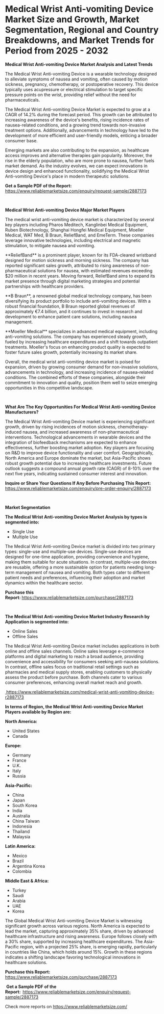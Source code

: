 <p><h1>Medical Wrist Anti-vomiting Device Market Size and Growth, Market Segmentation, Regional and Country Breakdowns, and Market Trends for Period from 2025 -  2032</h1></p><p><strong>Medical Wrist Anti-vomiting Device Market Analysis and Latest Trends</strong></p>
<p><p>The Medical Wrist Anti-vomiting Device is a wearable technology designed to alleviate symptoms of nausea and vomiting, often caused by motion sickness, pregnancy, chemotherapy, or postoperative recovery. This device typically uses acupressure or electrical stimulation to target specific pressure points on the wrist, providing relief without the need for pharmaceuticals. </p><p>The Medical Wrist Anti-vomiting Device Market is expected to grow at a CAGR of 14.2% during the forecast period. This growth can be attributed to increasing awareness of the device's benefits, rising incidence rates of nausea-related conditions, and a growing trend towards non-invasive treatment options. Additionally, advancements in technology have led to the development of more efficient and user-friendly models, enticing a broader consumer base. </p><p>Emerging markets are also contributing to the expansion, as healthcare access improves and alternative therapies gain popularity. Moreover, the rise in the elderly population, who are more prone to nausea, further fuels market demand. As the industry evolves, we can expect innovations in device design and enhanced functionality, solidifying the Medical Wrist Anti-vomiting Device's place in modern therapeutic solutions.</p></p>
<p><strong>Get a Sample PDF of the Report:&nbsp;</strong> <a href="https://www.reliablemarketsize.com/enquiry/request-sample/2887173?utm_campaign=1932&utm_medium=2&utm_source=Github&utm_content=ia&utm_term=14032025&utm_id=medical-wrist-anti-vomiting-device">https://www.reliablemarketsize.com/enquiry/request-sample/2887173</a></p>
<p>&nbsp;</p>
<p><strong>Medical Wrist Anti-vomiting Device Major Market Players</strong></p>
<p><p>The medical wrist anti-vomiting device market is characterized by several key players including Pharos Meditech, Kanglinbei Medical Equipment, Ruben Biotechnology, Shanghai Hongfei Medical Equipment, Moeller Medical, WAT Med, B Braun, ReliefBand, and EmeTerm. These companies leverage innovative technologies, including electrical and magnetic stimulation, to mitigate nausea and vomiting.</p><p>**ReliefBand** is a prominent player, known for its FDA-cleared wristband designed for motion sickness and morning sickness. The company has reported significant sales growth, attributed to rising awareness of non-pharmaceutical solutions for nausea, with estimated revenues exceeding $20 million in recent years. Moving forward, ReliefBand aims to expand its market presence through digital marketing strategies and potential partnerships with healthcare providers.</p><p>**B Braun**, a renowned global medical technology company, has been diversifying its product portfolio to include anti-vomiting devices. With a robust financial foundation, B Braun reported global revenues of approximately €7.4 billion, and it continues to invest in research and development to enhance patient care solutions, including nausea management.</p><p>**Moeller Medical** specializes in advanced medical equipment, including anti-vomiting solutions. The company has experienced steady growth, fueled by increasing healthcare expenditures and a shift towards outpatient treatments. Moeller's focus on enhancing product quality is expected to foster future sales growth, potentially increasing its market share.</p><p>Overall, the medical wrist anti-vomiting device market is poised for expansion, driven by growing consumer demand for non-invasive solutions, advancements in technology, and increasing incidence of nausea-related conditions. The combined efforts of these companies, alongside their commitment to innovation and quality, position them well to seize emerging opportunities in this competitive landscape.</p></p>
<p>&nbsp;</p>
<p><strong>What Are The Key Opportunities For Medical Wrist Anti-vomiting Device Manufacturers?</strong></p>
<p><p>The Medical Wrist Anti-vomiting Device market is experiencing significant growth, driven by rising incidences of motion sickness, chemotherapy-induced nausea, and increased awareness of non-pharmaceutical interventions. Technological advancements in wearable devices and the integration of biofeedback mechanisms are expected to enhance effectiveness, further boosting market adoption. Key players are focusing on R&D to improve device functionality and user comfort. Geographically, North America and Europe dominate the market, but Asia-Pacific shows robust growth potential due to increasing healthcare investments. Future outlook suggests a compound annual growth rate (CAGR) of 8-10% over the next five years, indicating sustained consumer interest and innovation.</p></p>
<p><strong>Inquire or Share Your Questions If Any Before Purchasing This Report:</strong> <a href="https://www.reliablemarketsize.com/enquiry/pre-order-enquiry/2887173?utm_campaign=1932&utm_medium=2&utm_source=Github&utm_content=ia&utm_term=14032025&utm_id=medical-wrist-anti-vomiting-device">https://www.reliablemarketsize.com/enquiry/pre-order-enquiry/2887173</a></p>
<p>&nbsp;</p>
<p><strong>Market Segmentation</strong></p>
<p><strong>The Medical Wrist Anti-vomiting Device Market Analysis by types is segmented into:</strong></p>
<p><ul><li>Single Use</li><li>Multiple Use</li></ul></p>
<p><p>The Medical Wrist Anti-vomiting Device market is divided into two primary types: single-use and multiple-use devices. Single-use devices are designed for one-time application, providing convenience and hygiene, making them suitable for acute situations. In contrast, multiple-use devices are reusable, offering a more sustainable option for patients needing long-term management of nausea and vomiting. Both types cater to different patient needs and preferences, influencing their adoption and market dynamics within the healthcare sector.</p></p>
<p><strong>Purchase this Report:&nbsp;</strong><a href="https://www.reliablemarketsize.com/purchase/2887173?utm_campaign=1932&utm_medium=2&utm_source=Github&utm_content=ia&utm_term=14032025&utm_id=medical-wrist-anti-vomiting-device">https://www.reliablemarketsize.com/purchase/2887173</a></p>
<p>&nbsp;</p>
<p><strong>The Medical Wrist Anti-vomiting Device Market Industry Research by Application is segmented into:</strong></p>
<p><ul><li>Online Sales</li><li>Offline Sales</li></ul></p>
<p><p>The Medical Wrist Anti-vomiting Device market includes applications in both online and offline sales channels. Online sales leverage e-commerce platforms and digital marketing to reach a broad audience, providing convenience and accessibility for consumers seeking anti-nausea solutions. In contrast, offline sales focus on traditional retail settings such as pharmacies and medical supply stores, enabling customers to physically assess the product before purchase. Both channels cater to various consumer preferences, enhancing overall market reach and growth.</p></p>
<p><a href="https://www.reliablemarketsize.com/medical-wrist-anti-vomiting-device-r2887173?utm_campaign=1932&utm_medium=2&utm_source=Github&utm_content=ia&utm_term=14032025&utm_id=medical-wrist-anti-vomiting-device">&nbsp;https://www.reliablemarketsize.com/medical-wrist-anti-vomiting-device-r2887173</a></p>
<p><strong>In terms of Region, the Medical Wrist Anti-vomiting Device Market Players available by Region are:</strong></p>
<p>
    <p> <strong> North America: </strong>
        <ul>
            <li>United States</li>
            <li>Canada</li>
        </ul>
        </p> 
    <p> <strong> Europe: </strong>
        <ul>
            <li>Germany</li>
            <li>France</li>
            <li>U.K.</li>
            <li>Italy</li>
            <li>Russia</li>
        </ul>
        </p> 
    <p> <strong> Asia-Pacific: </strong>
        <ul>
            <li>China</li>
            <li>Japan</li>
            <li>South Korea</li>
            <li>India</li>
            <li>Australia</li>
            <li>China Taiwan</li>
            <li>Indonesia</li>
            <li>Thailand</li>
            <li>Malaysia</li>
        </ul>
        </p> 
    <p> <strong> Latin America: </strong>
        <ul>
            <li>Mexico</li>
            <li>Brazil</li>
            <li>Argentina Korea</li>
            <li>Colombia</li>
        </ul>
        </p> 
    <p> <strong> Middle East & Africa: </strong>
        <ul>
            <li>Turkey</li>
            <li>Saudi</li>
            <li>Arabia</li>
            <li>UAE</li>
            <li>Korea</li>
        </ul>
    </p>
    </p>
<p><p>The Global Medical Wrist Anti-vomiting Device Market is witnessing significant growth across various regions. North America is expected to lead the market, capturing approximately 35% share, driven by advanced healthcare infrastructure and rising awareness. Europe follows closely with a 30% share, supported by increasing healthcare expenditures. The Asia-Pacific region, with a projected 25% share, is emerging rapidly, particularly in countries like China, which holds around 15%. Growth in these regions indicates a shifting landscape favoring technological innovations in healthcare solutions.</p></p>
<p><strong>Purchase this Report: </strong><a href="https://www.reliablemarketsize.com/purchase/2887173?utm_campaign=1932&utm_medium=2&utm_source=Github&utm_content=ia&utm_term=14032025&utm_id=medical-wrist-anti-vomiting-device">https://www.reliablemarketsize.com/purchase/2887173</a></p>
<p>&nbsp;<strong>Get a Sample PDF of the Report:&nbsp;&nbsp;</strong><a href="https://www.reliablemarketsize.com/enquiry/request-sample/2887173?utm_campaign=1932&utm_medium=2&utm_source=Github&utm_content=ia&utm_term=14032025&utm_id=medical-wrist-anti-vomiting-device">https://www.reliablemarketsize.com/enquiry/request-sample/2887173</a></p>
<p><strong></strong></p>
<p>Check more reports on <a href="https://www.reliablemarketsize.com/?utm_campaign=1932&utm_medium=2&utm_source=Github&utm_content=ia&utm_term=14032025&utm_id=medical-wrist-anti-vomiting-device">https://www.reliablemarketsize.com/</a></p>